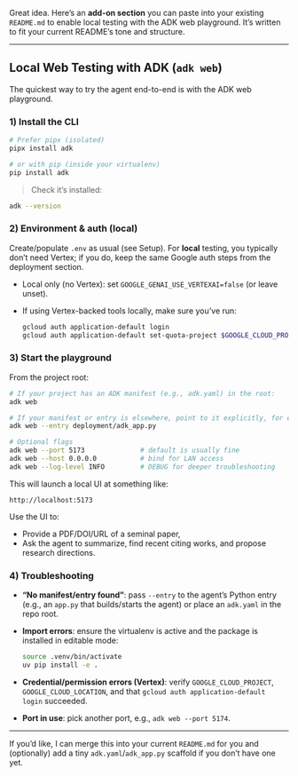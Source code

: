 Great idea. Here’s an **add-on section** you can paste into your existing `README.md` to enable local testing with the ADK web playground. It’s written to fit your current README’s tone and structure. 

---

## Local Web Testing with ADK (`adk web`)

The quickest way to try the agent end-to-end is with the ADK web playground.

### 1) Install the CLI

```bash
# Prefer pipx (isolated)
pipx install adk

# or with pip (inside your virtualenv)
pip install adk
```

> Check it’s installed:

```bash
adk --version
```

### 2) Environment & auth (local)

Create/populate `.env` as usual (see Setup). For **local** testing, you typically don’t need Vertex; if you do, keep the same Google auth steps from the deployment section.

* Local only (no Vertex): set `GOOGLE_GENAI_USE_VERTEXAI=false` (or leave unset).
* If using Vertex-backed tools locally, make sure you’ve run:

  ```bash
  gcloud auth application-default login
  gcloud auth application-default set-quota-project $GOOGLE_CLOUD_PROJECT
  ```

### 3) Start the playground

From the project root:

```bash
# If your project has an ADK manifest (e.g., adk.yaml) in the root:
adk web

# If your manifest or entry is elsewhere, point to it explicitly, for example:
adk web --entry deployment/adk_app.py

# Optional flags
adk web --port 5173              # default is usually fine
adk web --host 0.0.0.0           # bind for LAN access
adk web --log-level INFO         # DEBUG for deeper troubleshooting
```

This will launch a local UI at something like:

```
http://localhost:5173
```

Use the UI to:

* Provide a PDF/DOI/URL of a seminal paper,
* Ask the agent to summarize, find recent citing works, and propose research directions.

### 4) Troubleshooting

* **“No manifest/entry found”**: pass `--entry` to the agent’s Python entry (e.g., an `app.py` that builds/starts the agent) or place an `adk.yaml` in the repo root.
* **Import errors**: ensure the virtualenv is active and the package is installed in editable mode:

  ```bash
  source .venv/bin/activate
  uv pip install -e .
  ```
* **Credential/permission errors (Vertex)**: verify `GOOGLE_CLOUD_PROJECT`, `GOOGLE_CLOUD_LOCATION`, and that `gcloud auth application-default login` succeeded.
* **Port in use**: pick another port, e.g., `adk web --port 5174`.

---

If you’d like, I can merge this into your current `README.md` for you and (optionally) add a tiny `adk.yaml`/`adk_app.py` scaffold if you don’t have one yet.
